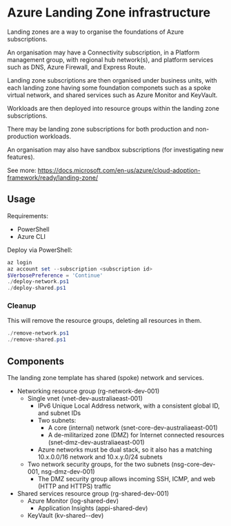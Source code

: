 Azure Landing Zone infrastructure
=================================

Landing zones are a way to organise the foundations of Azure subscriptions.

An organisation may have a Connectivity subscription, in a Platform management group,
with regional hub network(s), and platform services such as DNS, Azure Firewall, and Express Route.

Landing zone subscriptions are then organised under business units, with
each landing zone having some foundation componets such as a spoke virtual network,
and shared services such as Azure Monitor and KeyVault.

Workloads are then deployed into resource groups within the landing zone subscriptions.

There may be landing zone subscriptions for both production and non-production workloads.

An organisation may also have sandbox subscriptions (for investigating new features).

See more: https://docs.microsoft.com/en-us/azure/cloud-adoption-framework/ready/landing-zone/


Usage
-----

Requirements:
* PowerShell
* Azure CLI

Deploy via PowerShell:

```powershell
az login
az account set --subscription <subscription id>
$VerbosePreference = 'Continue'
./deploy-network.ps1
./deploy-shared.ps1
```

### Cleanup

This will remove the resource groups, deleting all resources in them.

```powershell
./remove-network.ps1
./remove-shared.ps1
```

Components
----------

The landing zone template has shared (spoke) network and services.

* Networking resource group (rg-network-dev-001)
  - Single vnet (vnet-dev-australiaeast-001)
    - IPv6 Unique Local Address network, with a consistent global ID, and subnet IDs
    - Two subnets:
      - A core (internal) network (snet-core-dev-australiaeast-001)
      - A de-militarized zone (DMZ) for Internet connected resources (snet-dmz-dev-australiaeast-001)
    - Azure networks must be dual stack, so it also has a matching 10.x.0.0/16 network and 10.x.y.0/24 subnets
  - Two network security groups, for the two subnets (nsg-core-dev-001, nsg-dmz-dev-001)
    - The DMZ security group allows incoming SSH, ICMP, and web (HTTP and HTTPS) traffic
* Shared services resource group (rg-shared-dev-001)
  - Azure Monitor (log-shared-dev)
    - Application Insights (appi-shared-dev)
  - KeyVault (kv-shared-<OrgId>-dev)
